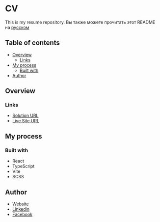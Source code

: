 # CV

This is my resume repository.
Вы также можете прочитать этот README на [русском](https://github.com/klekwedge/cv/blob/main/README.md)

## Table of contents

- [Overview](#overview)
  - [Links](#links)
- [My process](#my-process)
  - [Built with](#built-with)
- [Author](#author)

## Overview

### Links

- [Solution URL](https://github.com/klekwedge/cv)
- [Live Site URL](https://klekwedge-cv.vercel.app/)

## My process

### Built with

- React
- TypeScript
- Vite
- SCSS

## Author

- [Website](https://klekwedge-cv.vercel.app/)
- [Linkedin](https://www.linkedin.com/in/klekwedge/)
- [Facebook](https://www.facebook.com/klekwedge)

